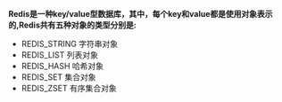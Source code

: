  **Redis是一种key/value型数据库，其中，每个key和value都是使用对象表示的,Redis共有五种对象的类型分别是:**

* REDIS_STRING	字符串对象
* REDIS_LIST	列表对象
* REDIS_HASH	哈希对象
* REDIS_SET	集合对象
* REDIS_ZSET	有序集合对象






